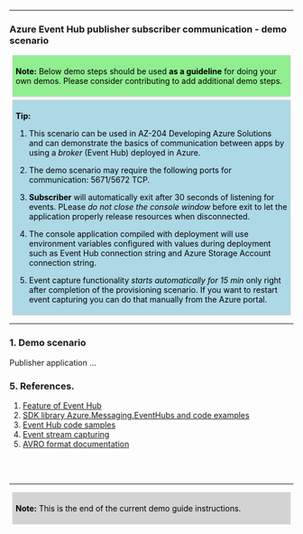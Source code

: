 [comment]: <> (please keep all comment items at the top of the markdown file)
[comment]: <> (please do not change the ***, as well as <div> placeholders for Note and Tip layout)
[comment]: <> (please keep the ### 1. and 2. titles as is for consistency across all demoguides)
[comment]: <> (section 1 provides a bullet list of resources + clarifying screenshots of the key resources details)
[comment]: <> (section 2 provides summarized step-by-step instructions on what to demo)


[comment]: <> (this is the section for the Note: item; please do not make any changes here)
***
### Azure Event Hub publisher subscriber communication - demo scenario

<div style="background: lightgreen; 
            font-size: 14px; 
            color: black;
            padding: 5px; 
            border: 1px solid lightgray; 
            margin: 5px;">

**Note:** Below demo steps should be used **as a guideline** for doing your own demos. Please consider contributing to add additional demo steps.
</div>

[comment]: <> (this is the section for the Tip: item; consider adding a Tip, or remove the section between <div> and </div> if there is no tip)

<div style="background: lightblue; 
            font-size: 14px; 
            color: black;
            padding: 5px; 
            border: 1px solid lightgray; 
            margin: 5px;">

**Tip:** 
1. This scenario can be used in AZ-204 Developing Azure Solutions and can demonstrate the basics of communication between apps by using a _broker_ (Event Hub) deployed in Azure.

2. The demo scenario may require the following ports for communication: 5671/5672 TCP.

3. **Subscriber** will automatically exit after 30 seconds of listening for events. PLease _do not close the console window_ before exit to let the application properly release resources when disconnected. 

4. The console application compiled with deployment will use environment variables configured with values during deployment such as Event Hub connection string and Azure Storage Account connection string.

5. Event capture functionality _starts automatically for 15 min_ only right after completion of the provisioning scenario. If you want to restart event capturing you can do that manually from the Azure portal.
</div>

***
### 1. Demo scenario

Publisher application ...


### 5. References.

1. [Feature of Event Hub](https://learn.microsoft.com/en-us/azure/event-hubs/event-hubs-features)
2. [SDK library Azure.Messaging.EventHubs and code examples](https://www.nuget.org/packages/Azure.Messaging.EventHubs/)
3. [Event Hub code samples](https://learn.microsoft.com/en-us/azure/event-hubs/event-hubs-samples) 
4. [Event stream capturing](https://learn.microsoft.com/en-us/azure/event-hubs/explore-captured-avro-files)
2. [AVRO format documentation](https://avro.apache.org/docs/)


[comment]: <> (this is the closing section of the demo steps. Please do not change anything here to keep the layout consistent with the other demoguides.)
<br></br>
***
<div style="background: lightgray; 
            font-size: 14px; 
            color: black;
            padding: 5px; 
            border: 1px solid lightgray; 
            margin: 5px;">

**Note:** This is the end of the current demo guide instructions.
</div>




